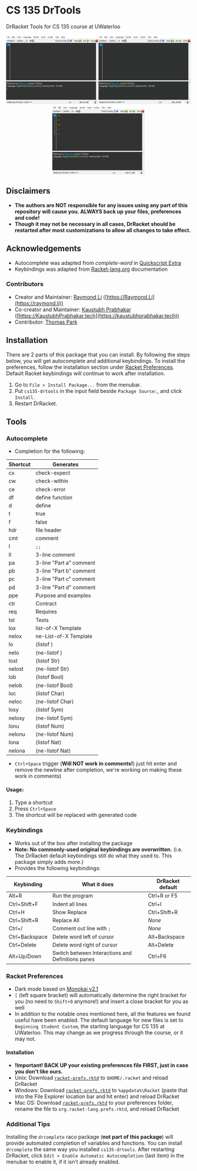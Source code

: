# CS 135 DrTools
DrRacket Tools for CS 135 course at UWaterloo

<p align="center">
  <img src="demo/hdr.gif" width=50% alt="Header Completion" title="Header Completion" /><img src="demo/lox.gif" width=50% alt="List-of-X-Template Completion" title="List-of-X-Template Completion" /><img src="demo/main.gif" width=50% alt="Autocomplete Demo" title="Autocomplete Demo" />
</p>

## Disclaimers
- **The authors are NOT responsible for any issues using any part of this repository will cause you. ALWAYS back up your files, preferences and code!**
- **Though it may not be necessary in all cases, DrRacket should be restarted after most customizations to allow all changes to take effect.**

## Acknowledgements
- Autocomplete was adapted from *complete-word* in [Quickscript Extra](https://github.com/Metaxal/quickscript-extra)
- Keybindings was adapted from [Racket-lang.org](https://docs.racket-lang.org/drracket/Keyboard_Shortcuts.html#%28part._defining-shortcuts%29) documentation

### Contributors
- Creator and Maintainer: [Raymond Li](https://github.com/Raymo111) ([https://Raymond.Li](https://raymond.li))
- Co-creator and Maintainer: [Kaustubh Prabhakar](https://github.com/SantaKaus) ([https://KaustubhPrabhakar.tech](https://kaustubhprabhakar.tech))
- Contributor: [Thomas Park](https://github.com/ThomasPark20)

## Installation
There are 2 parts of this package that you can install. By following the steps below, you will get autocomplete and additional keybindings. To install the preferences, follow the installation section under [Racket Preferences](#installation-1). Default Racket keybindings will continue to work after installation.
1. Go to `File > Install Package...` from the menubar.
2. Put `cs135-drtools` in the input field beside `Package Source:`, and click `Install`.
4. Restart DrRacket.

## Tools
### Autocomplete
- Completion for the following:

| Shortcut | Generates               |
|----------|-------------------------|
| cx       | check-expect            |
| cw       | check-within            |
| ce       | check-error             |
| df       | define function         |
| d        | define                  |
| t        | true                    |
| f        | false                   |
| hdr      | file header             |
| cmt      | comment                 |
| l        | `;;   `                 |
| ll       | 3-line comment          |
| pa       | 3-line "Part a" comment |
| pb       | 3-line "Part b" comment |
| pc       | 3-line "Part c" comment |
| pd       | 3-line "Part d" comment |
| ppe      | Purpose and examples    |
| ctr      | Contract                |
| req      | Requires                |
| tst      | Tests                   |
| lox      | list-of-X Template      |
| nelox    | ne-List-of-X Template   |
| lo       | (listof )               |
| nelo     | (ne-listof )            |
| lost     | (listof Str)            |
| nelost   | (ne-listof Str)         |
| lob      | (listof Bool)           |
| nelob    | (ne-listof Bool)        |
| loc      | (listof Char)           |
| neloc    | (ne-listof Char)        |
| losy     | (listof Sym)            |
| nelosy   | (ne-listof Sym)         |
| lonu     | (listof Num)            |
| nelonu   | (ne-listof Num)         |
| lona     | (listof Nat)            |
| nelona   | (ne-listof Nat)         |

- `Ctrl+Space` trigger (**Will NOT work in comments!**) just hit enter and remove the newline after completion, we're working on making these work in comments)

#### Usage:
1. Type a shortcut
2. Press `Ctrl+Space`
3. The shortcut will be replaced with generated code

### Keybindings
- Works out of the box after installing the package
- **Note: No commonly-used original keybindings are overwritten.** (i.e. The DrRacket default keybindings still do what they used to. This package simply adds more.)
- Provides the following keybindings:

| Keybinding     | What it does                                      | DrRacket default |
|----------------|---------------------------------------------------|------------------|
| Alt+R          | Run the program                                   | Ctrl+R or F5     |
| Ctrl+Shift+F   | Indent all lines                                  | Ctrl+I           |
| Ctrl+H         | Show Replace                                      | Ctrl+Shift+R     |
| Ctrl+Shift+R   | Replace All                                       | *None*           |
| Ctrl+/         | Comment out line with `;`                         | *None*           |
| Ctrl+Backspace | Delete word left of cursor                        | Alt+Backspace    |
| Ctrl+Delete    | Delete word right of cursor                       | Alt+Delete       |
| Alt+Up/Down    | Switch between Interactions and Definitions panes | Ctrl+F6          |

<!--
| Up             | Previous command in Interactions panes            | Ctrl+up          |
| Down           | Next command in Interactions panes                | Ctrl+down        |
Known issue:
Up/Down messes up multi-line inputs in the interactions window. I've chosen to leave this in because multiline interactions input that needs to be edited is uncommon and can simply be navigated via a mouse or Ctrl+Left/Right, whereas the terminal/shell/console-like up for previous command is used more often. Users that are unused to this or require multiline interactions input navigation can comment out the last two lines of the file, while I come up with a better way to implement this.
-->

### Racket Preferences
<!--- **Note: Your preferences will NOT be overwritten upon installing this package, as long as you don't follow the installation instructions below.**-->
- Dark mode based on [Monokai v2.1](http://www.eclipsecolorthemes.org/?view=theme&id=52794)
- `[` (left square bracket) will automatically determine the right bracket for you (no need to `Shift+9` anymore!) and insert a close bracket for you as well
- In addition to the notable ones mentioned here, all the features we found useful have been enabled. The default language for new files is set to `Beginning Student Custom`, the starting language for CS 135 at UWaterloo. This may change as we progress through the course, or it may not.

#### Installation
- **!Important! BACK UP your existing preferences file FIRST, just in case you don't like ours.**
- Unix: Download [`racket-prefs.rktd`](https://raw.githubusercontent.com/Raymo111/cs135-drtools/master/racket-prefs.rktd) to `$HOME/.racket` and reload DrRacket
- Windows: Download [`racket-prefs.rktd`](https://raw.githubusercontent.com/Raymo111/cs135-drtools/master/racket-prefs.rktd) to `%appdata%\Racket` (paste that into the File Explorer location bar and hit enter) and reload DrRacket
- Mac OS: Download [`racket-prefs.rktd`](https://raw.githubusercontent.com/Raymo111/cs135-drtools/master/racket-prefs.rktd) to your preferences folder, rename the file to `org.racket-lang.prefs.rktd`, and reload DrRacket

### Additional Tips
Installing the `drcomplete` raco package (**not part of this package**) will provide automated completion of variables and functions. You can install `drcomplete` the same way you installed `cs135-drtools`. After restarting DrRacket, click `Edit > Enable Automatic Autocompletion` (last item) in the menubar to enable it, if it isn't already enabled.
